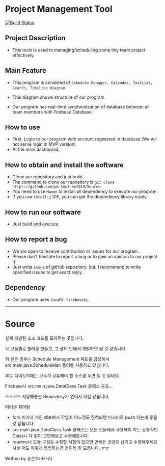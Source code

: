 # Project Management Tool
[![Build Status](https://travis-ci.org/pm-tool-se2019/Source.svg?branch=master)](https://travis-ci.org/pm-tool-se2019/Source)
## Project Description
 * This tools is used to managing/scheduling some tiny team project effectively.

## Main Feature
 * This program is consisted of `Schedule Manager, Calendar, TaskList, Search, Timeline diagram`.
 * This diagram shows structure of our program.


 * Our program has real-time synchronization of database between all team members with Firebase Database.

## How to use
 * First, Login to our program with account registered in database.(We will not serve login in MVP version)
 * At the main dashborad,

## How to obtain and install the software
 * Clone our repository and just build.
 * The command to clone our repository is
 ```git clone https://github.com/pm-tool-se2019/Source```
 * You need to use `Maven` to install all dependency to execute our program.
 * If you use `intellij` IDE, you can get the dependency library easily.

## How to run our software
 * Just build and execute.

## How to report a bug
 * We are open to receive contribution or issues for our program.
 * Please don't hesitate to report a bug or to give an opinion to our project :).
 * Just write `issue` of gitHub repository. but, I recommend to write specified issues to get exact reply.

## Dependency
 * Our program uses `JavaFX`, `firebase4j`.


----

# Source
실제 개발된 소스 코드를 모아두는 곳입니다.

각 모듈별로 폴더를 만들고, 그 폴더 안에서 개발하면 될 것 같습니다.

저 같은 경우는 Schedule Management 파트를 담당해서 src.main.java.ScheduleMan 폴더를 사용하고 있습니다.

루트 디렉토리에는 모두가 공유해야 할 소스를 두면 될 것 같네요.

Firebase나 src.main.java.DataClass.Task 클래스 등등...

소스코드 저장해놓는 Repository가 없어서 직접 팠습니다.


여러분 화이팅


* fork 떠가서 개인 레포에서 작업후 어느정도 진척되면 마스터로 push 하는게 좋을 것 같습니다.
* src.main.java.DataClass.Task 클래스는 모든 모듈에서 사용해야 하는 공통적인 Class니 다 같이 고민해보고 수정해봅시다.
* readme나 모듈 구성등 수정할 사항이 있으면 언제든 코멘트 남기고 수정해주세요. 사실 저도 이렇게 협업하는건 첨이라 잘 모릅니다. ㅠㅠ

Written by 송준호(RE-A)
